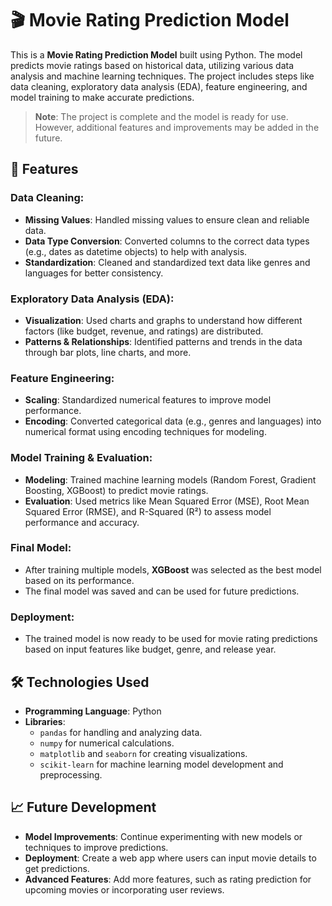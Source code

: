 # 🎬 Movie Rating Prediction Model

This is a **Movie Rating Prediction Model** built using Python. The model predicts movie ratings based on historical data, utilizing various data analysis and machine learning techniques. The project includes steps like data cleaning, exploratory data analysis (EDA), feature engineering, and model training to make accurate predictions.

> **Note**: The project is complete and the model is ready for use. However, additional features and improvements may be added in the future. 

## 🚀 Features

### Data Cleaning:
- **Missing Values**: Handled missing values to ensure clean and reliable data.
- **Data Type Conversion**: Converted columns to the correct data types (e.g., dates as datetime objects) to help with analysis.
- **Standardization**: Cleaned and standardized text data like genres and languages for better consistency.

### Exploratory Data Analysis (EDA):
- **Visualization**: Used charts and graphs to understand how different factors (like budget, revenue, and ratings) are distributed.
- **Patterns & Relationships**: Identified patterns and trends in the data through bar plots, line charts, and more.

### Feature Engineering:
- **Scaling**: Standardized numerical features to improve model performance.
- **Encoding**: Converted categorical data (e.g., genres and languages) into numerical format using encoding techniques for modeling.

### Model Training & Evaluation:
- **Modeling**: Trained machine learning models (Random Forest, Gradient Boosting, XGBoost) to predict movie ratings.
- **Evaluation**: Used metrics like Mean Squared Error (MSE), Root Mean Squared Error (RMSE), and R-Squared (R²) to assess model performance and accuracy.

### Final Model:
- After training multiple models, **XGBoost** was selected as the best model based on its performance.
- The final model was saved and can be used for future predictions.

### Deployment:
- The trained model is now ready to be used for movie rating predictions based on input features like budget, genre, and release year.

## 🛠 Technologies Used

- **Programming Language**: Python
- **Libraries**:
  - `pandas` for handling and analyzing data.
  - `numpy` for numerical calculations.
  - `matplotlib` and `seaborn` for creating visualizations.
  - `scikit-learn` for machine learning model development and preprocessing.

## 📈 Future Development
- **Model Improvements**: Continue experimenting with new models or techniques to improve predictions.
- **Deployment**: Create a web app where users can input movie details to get predictions.
- **Advanced Features**: Add more features, such as rating prediction for upcoming movies or incorporating user reviews.
